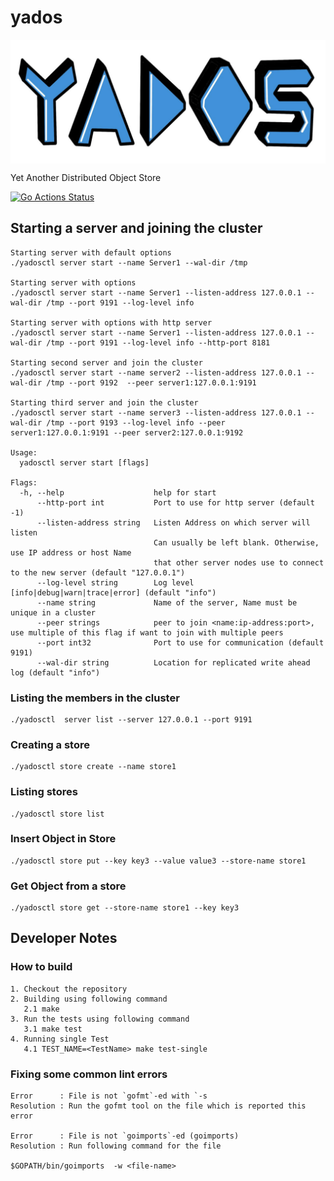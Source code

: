 # yados
<img src="https://github.com/davinash/yados/blob/main/logo.jpg" align="center"/>

Yet Another Distributed Object Store

[![Go Actions Status](https://github.com/davinash/yados/workflows/Go/badge.svg)](https://github.com/davinash/yados/actions)

## Starting a server and joining the cluster
```shell
Starting server with default options
./yadosctl server start --name Server1 --wal-dir /tmp

Starting server with options
./yadosctl server start --name Server1 --listen-address 127.0.0.1 --wal-dir /tmp --port 9191 --log-level info

Starting server with options with http server
./yadosctl server start --name Server1 --listen-address 127.0.0.1 --wal-dir /tmp --port 9191 --log-level info --http-port 8181

Starting second server and join the cluster
./yadosctl server start --name server2 --listen-address 127.0.0.1 --wal-dir /tmp --port 9192  --peer server1:127.0.0.1:9191

Starting third server and join the cluster
./yadosctl server start --name server3 --listen-address 127.0.0.1 --wal-dir /tmp --port 9193 --log-level info --peer server1:127.0.0.1:9191 --peer server2:127.0.0.1:9192

Usage:
  yadosctl server start [flags]

Flags:
  -h, --help                    help for start
      --http-port int           Port to use for http server (default -1)
      --listen-address string   Listen Address on which server will listen
                                Can usually be left blank. Otherwise, use IP address or host Name 
                                that other server nodes use to connect to the new server (default "127.0.0.1")
      --log-level string        Log level [info|debug|warn|trace|error] (default "info")
      --name string             Name of the server, Name must be unique in a cluster
      --peer strings            peer to join <name:ip-address:port>, use multiple of this flag if want to join with multiple peers
      --port int32              Port to use for communication (default 9191)
      --wal-dir string          Location for replicated write ahead log (default "info")
```
### Listing the members in the cluster
```shell
./yadosctl  server list --server 127.0.0.1 --port 9191
```
### Creating a store
```shell
./yadosctl store create --name store1
```
### Listing stores
```shell
./yadosctl store list
```
### Insert Object in Store
```shell
./yadosctl store put --key key3 --value value3 --store-name store1
```
### Get Object from a store
```shell
./yadosctl store get --store-name store1 --key key3
```

## Developer Notes
### How to build
```shell
1. Checkout the repository
2. Building using following command
   2.1 make
3. Run the tests using following command
   3.1 make test
4. Running single Test 
   4.1 TEST_NAME=<TestName> make test-single
```

### Fixing some common lint errors
```shell
Error      : File is not `gofmt`-ed with `-s
Resolution : Run the gofmt tool on the file which is reported this error

Error      : File is not `goimports`-ed (goimports)
Resolution : Run following command for the file

$GOPATH/bin/goimports  -w <file-name> 
```
